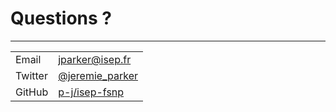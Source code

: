 # Questions ?

---

|         |                                                       | 
| ------- | ----------------------------------------------------- | 
| Email   | [jparker@isep.fr](jparker@isep.fr)                    | 
| Twitter | [@jeremie_parker](https://twitter.com/jeremie_parker) | 
| GitHub  | [p-j/isep-fsnp](https://github.com/p-j/isep-fsnp)     | 